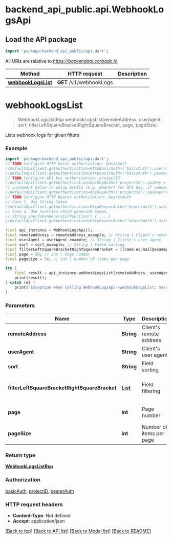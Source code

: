 # backend_api_public.api.WebhookLogsApi

## Load the API package
```dart
import 'package:backend_api_public/api.dart';
```

All URIs are relative to *https://backendapi.corbado.io*

Method | HTTP request | Description
------------- | ------------- | -------------
[**webhookLogsList**](WebhookLogsApi.md#webhooklogslist) | **GET** /v1/webhookLogs | 


# **webhookLogsList**
> WebhookLogsListRsp webhookLogsList(remoteAddress, userAgent, sort, filterLeftSquareBracketRightSquareBracket, page, pageSize)



Lists webhook logs for given filters

### Example
```dart
import 'package:backend_api_public/api.dart';
// TODO Configure HTTP basic authorization: basicAuth
//defaultApiClient.getAuthentication<HttpBasicAuth>('basicAuth').username = 'YOUR_USERNAME'
//defaultApiClient.getAuthentication<HttpBasicAuth>('basicAuth').password = 'YOUR_PASSWORD';
// TODO Configure API key authorization: projectID
//defaultApiClient.getAuthentication<ApiKeyAuth>('projectID').apiKey = 'YOUR_API_KEY';
// uncomment below to setup prefix (e.g. Bearer) for API key, if needed
//defaultApiClient.getAuthentication<ApiKeyAuth>('projectID').apiKeyPrefix = 'Bearer';
// TODO Configure HTTP Bearer authorization: bearerAuth
// Case 1. Use String Token
//defaultApiClient.getAuthentication<HttpBearerAuth>('bearerAuth').setAccessToken('YOUR_ACCESS_TOKEN');
// Case 2. Use Function which generate token.
// String yourTokenGeneratorFunction() { ... }
//defaultApiClient.getAuthentication<HttpBearerAuth>('bearerAuth').setAccessToken(yourTokenGeneratorFunction);

final api_instance = WebhookLogsApi();
final remoteAddress = remoteAddress_example; // String | Client's remote address
final userAgent = userAgent_example; // String | Client's user agent
final sort = sort_example; // String | Field sorting
final filterLeftSquareBracketRightSquareBracket = [[name:eq:mail@exammple.com]]; // List<String> | Field filtering
final page = 56; // int | Page number
final pageSize = 56; // int | Number of items per page

try {
    final result = api_instance.webhookLogsList(remoteAddress, userAgent, sort, filterLeftSquareBracketRightSquareBracket, page, pageSize);
    print(result);
} catch (e) {
    print('Exception when calling WebhookLogsApi->webhookLogsList: $e\n');
}
```

### Parameters

Name | Type | Description  | Notes
------------- | ------------- | ------------- | -------------
 **remoteAddress** | **String**| Client's remote address | [optional] 
 **userAgent** | **String**| Client's user agent | [optional] 
 **sort** | **String**| Field sorting | [optional] 
 **filterLeftSquareBracketRightSquareBracket** | [**List<String>**](String.md)| Field filtering | [optional] [default to const []]
 **page** | **int**| Page number | [optional] [default to 1]
 **pageSize** | **int**| Number of items per page | [optional] [default to 10]

### Return type

[**WebhookLogsListRsp**](WebhookLogsListRsp.md)

### Authorization

[basicAuth](../README.md#basicAuth), [projectID](../README.md#projectID), [bearerAuth](../README.md#bearerAuth)

### HTTP request headers

 - **Content-Type**: Not defined
 - **Accept**: application/json

[[Back to top]](#) [[Back to API list]](../README.md#documentation-for-api-endpoints) [[Back to Model list]](../README.md#documentation-for-models) [[Back to README]](../README.md)

